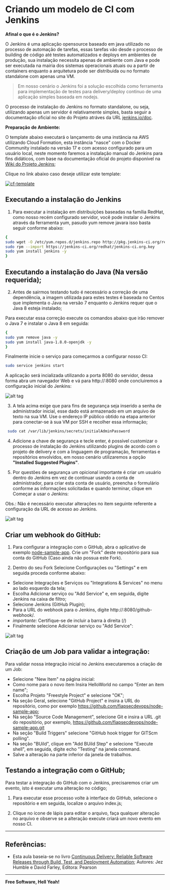 # Criando um modelo de CI com Jenkins

**Afinal o que é o Jenkins?**

O Jenkins é uma aplicação opensource baseado em java utilizado no processo de automação de tarefas, essas tarefas vão desde o processo de building de código até testes automatizados e deploys em ambientes de produção, sua instalação necessita apenas de ambiente com Java e pode ser executada na mairia dos sistemas operacionais atuais ou a partir de containers enquanto a arquitetura pode ser distribuida ou no formato standalone com apenas uma VM.

> Em nosso cenário o Jenkins foi a solução escolhida como ferramenta para implementação de testes para delivery/deploy continuo de uma aplicação simples baseada em nodejs.

O processo de instalação do Jenkins no formato standalone, ou seja, utilizando apenas um servidor é relativamente simples,
basta seguir a documentação oficial no site do Projeto atráves da URL [jenkins.io/doc](https://jenkins.io/doc/book/getting-started/installing/).

**Preparação de Ambiente:**

O template abaixo executará o lançamento de uma instância na AWS utilizando Cloud Formation, esta instância "nasce" com o Docker Community instalado na versão 17 e com acesso configurado para um usuário local, neste momento faremos a instalação manual do Jenkins para fins didáticos, com base na documentação oficial do projeto disponível na [Wiki do Projeto Jenkins](https://wiki.jenkins.io/display/JENKINS/Installing+Jenkins+on+Red+Hat+distributions);


Clique no link abaixo caso deseje utilizar este template:

[![cf-template](https://s3.amazonaws.com/cloudformation-examples/cloudformation-launch-stack.png)](https://console.aws.amazon.com/cloudformation/home?region=us-east-2#/stacks/new?stackName=sandboxDocker&templateURL=https://s3.us-east-2.amazonaws.com/cf-templates-fiaplabs/dockermachine-aws-tmpl.json)

## Executando a instalação do Jenkins

1. Para executar a instalação em distribuições baseadas na família RedHat, como nosso recém configurado servidor, você
pode instalar o Jenkins através da ferramenta yum, pasudo yum remove javara isso basta seguir conforme abaixo:

```sh
{
sudo wget -O /etc/yum.repos.d/jenkins.repo http://pkg.jenkins-ci.org/redhat/jenkins.repo
sudo rpm --import https://jenkins-ci.org/redhat/jenkins-ci.org.key
sudo yum install jenkins -y
}
```

## Executando a instalação do Java (Na versão requerida);

2. Antes de sairmos testando tudo é necessário a correção de uma dependência, a imagem utilizada para estes testes é baseada no Centos que implementa o Java na versão 7 enquanto o Jenkins requer que o Java 8 esteja instalado;

Para executar essa correção execute os comandos abaixo que irão remover o Java 7 e instalar o Java 8 em seguida:

```sh
{
sudo yum remove java -y
sudo yum install java-1.8.0-openjdk -y
}
```

Finalmente inicie o serviço para começarmos a configurar nosso CI:

```sh
sudo service jenkins start
```

A aplicação será incializada utilizando a porta 8080 do servidor, dessa forma abra um navegador Web e vá para
http://:8080 onde concluiremos a configuração inicial do Jenkins:

![alt tag](https://github.com/fiapsecdevops/classroom/raw/master/labs/images/1.1.1-jenkins.png)

3. A tela acima exige que para fins de segurança seja inserido a senha de administrador inicial, esse dado está armazenado
em um arquivo de texto na sua VM. Use o endereço IP público obtido na etapa anterior para conectar-se à sua VM por SSH
e recolher essa informação;

```sh
 sudo cat /var/lib/jenkins/secrets/initialAdminPassword
```

4. Adicione a chave de segurança e tecle enter, é possível customizar o processo de instalação do Jenkins utilizando
plugins de acordo com o projeto de delivery e com a linguagem de programação, ferramentas e repositórios envolvidos,
em nosso cenário utilizaremos a opção **"Installed Suggested Plugins"**.

5. Por questões de segurança um opicional importante é criar um usuário dentro do Jenkins em vez de continuar usando a
conta de administrador, para criar esta conta de usuário, preencha o formulário conforme as informações solicitadas e quando terminar, clique em Começar a usar o Jenkins:

Obs.: Não é necessário executar alterações no item seguinte referente a configuração da URL de acesso ao Jenkins.

![alt tag](https://github.com/fiapsecdevops/classroom/raw/master/labs/images/1.1.2-jenkins.png)

## Criar um webhook do GitHub:

1. Para configurar a integração com o GitHub, abra o aplicativo de exemplo [node-sample-app](https://github.com/fiapsecdevops/node-sample-app). Crie um "Fork" deste repositório para sua conta do GitHub (Caso ainda não possua este Fork).

2. Dentro do seu Fork Selecione Configurações ou "Settings" e em seguida proceda conforme abaixo: 

- Selecione Integrações e Serviços ou "Integrations & Services" no menu ao lado esquerdo da tela;
- Escolha Adicionar serviço ou "Add Service" e, em seguida, digite Jenkins na caixa de filtro;
- Selecione Jenkins (GitHub Plugin);
- Para a URL do webhook para o Jenkins, digite http://<publicIP>:8080/github-webhook/.
- *importante:* Certifique-se de incluir a barra à direita (/)
- Finalmente selecione Adicionar serviço ou "Add Service":

![alt tag](https://github.com/fiapsecdevops/classroom/raw/master/labs/images/1.2.1-jenkins.png)


## Criação de um Job para validar a integração:

Para validar nossa integração inicial no Jenkins executaremos a criação de um Job:

- Selecione "New Item" na página inicial:
- Como nome para o novo item Insira HelloWorld no campo "Enter an item name";
- Escolha Projeto "Freestyle Project" e selecione "OK";
- Na seção Geral, selecione "GitHub Project" e insira a URL do repositório, como por exemplo https://github.com/fiapsecdevops/node-sample-app;
- Na seção "Source Code Management", selecione Git e insira a URL .git do repositório, por exemplo, https://github.com/fiapsecdevops/node-sample-app.git
- Na seção "Build Triggers" selecione "GitHub hook trigger for GITScm polling".
- Na seção "BUild", clique em "Add BUild Step" e selecione "Execute shell", em seguida, digite echo "Testing" na janela  command.
- Salve a alteração na parte inferior da janela de trabalhos.

## Testando a integração com o GitHub;

Para testar a integração do GitHub com o Jenkins, precisaremos criar um evento, isto é executar uma alteração no código;

1. Para executar esse processo volte à interface do GitHub, selecione o repositório e em seguida, localize o arquivo
index.js;

2. Clique no ícone de lápis para editar o arquivo, faça qualquer alteração no arquivo e observe se a alteração execute criará um novo evento em nosso CI.

---

## Referências:

 - Esta aula baseia-se no livro [Continuous Delivery: Reliable Software Releases through Build, Test, and Deployment Automation](https://www.pearson.com/us/higher-education/program/Humble-Continuous-Delivery-Reliable-Software-Releases-through-Build-Test-and-Deployment-Automation/PGM249879.html); 
Autores: Jez Humble e David Farley, Editora: Pearson

---

**Free Software, Hell Yeah!**
